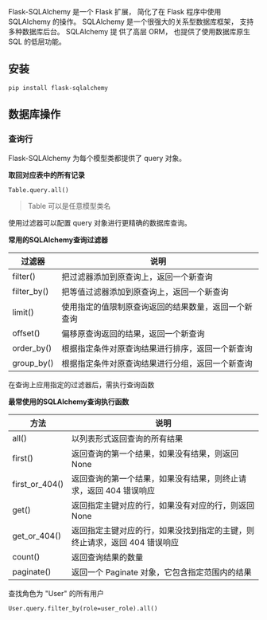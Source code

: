 Flask-SQLAlchemy 是一个 Flask 扩展， 简化了在 Flask 程序中使用 SQLAlchemy 的操作。 SQLAlchemy 是一个很强大的关系型数据库框架， 支持多种数据库后台。 SQLAlchemy 提 供了高层 ORM， 也提供了使用数据库原生 SQL 的低层功能。

## 安装

`pip install flask-sqlalchemy`

## 数据库操作

### 查询行

Flask-SQLAlchemy 为每个模型类都提供了 query 对象。

**取回对应表中的所有记录**

`Table.query.all()`

> Table 可以是任意模型类名

使用过滤器可以配置 query 对象进行更精确的数据库查询。

**常用的SQLAlchemy查询过滤器**

| 过滤器      | 说明                                                 |
| ----------- | ---------------------------------------------------- |
| filter()    | 把过滤器添加到原查询上，返回一个新查询               |
| filter_by() | 把等值过滤器添加到原查询上，返回一个新查询           |
| limit()     | 使用指定的值限制原查询返回的结果数量，返回一个新查询 |
| offset()    | 偏移原查询返回的结果，返回一个新查询                 |
| order_by()  | 根据指定条件对原查询结果进行排序，返回一个新查询     |
| group_by()  | 根据指定条件对原查询结果进行分组，返回一个新查询     |

在查询上应用指定的过滤器后，需执行查询函数

**最常使用的SQLAlchemy查询执行函数**

| 方法           | 说明                                                         |
| -------------- | ------------------------------------------------------------ |
| all()          | 以列表形式返回查询的所有结果                                 |
| first()        | 返回查询的第一个结果，如果没有结果，则返回 None              |
| first_or_404() | 返回查询的第一个结果，如果没有结果，则终止请求，返回 404 错误响应 |
| get()          | 返回指定主键对应的行，如果没有对应的行，则返回 None          |
| get_or_404()   | 返回指定主键对应的行，如果没找到指定的主键，则终止请求，返回 404 错误响应 |
| count()        | 返回查询结果的数量                                           |
| paginate()     | 返回一个 Paginate 对象，它包含指定范围内的结果               |

查找角色为 "User" 的所有用户

`User.query.filter_by(role=user_role).all()`

